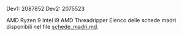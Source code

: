 Dev1: 2087852
Dev2: 2075523

AMD Ryzen 9
Intel i9
AMD Threadripper
Elenco delle schede madri disponibili nel file 
[schede_madri.md](./schede_madri.md).
